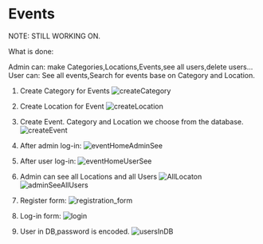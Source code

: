 # Events
NOTE: STILL WORKING ON.

What is done:

Admin can: make Categories,Locations,Events,see all users,delete users...
User can: See all events,Search for events base on Category and Location.

1. Create Category for Events
![createCategory](https://user-images.githubusercontent.com/82029922/216385739-2ca266ad-a689-4c51-9396-95c768a9b27e.jpg)

2. Create Location for Event
![createLocation](https://user-images.githubusercontent.com/82029922/216385841-7efba5fb-94c6-4002-ae6b-8d3fdbe4712a.jpg)

3. Create Event. Category and Location we choose from the database.
![createEvent](https://user-images.githubusercontent.com/82029922/216385934-912e68ab-eaef-4184-a25e-1b2e30e1a3ab.jpg)

4. After admin log-in:
![eventHomeAdminSee](https://user-images.githubusercontent.com/82029922/216387062-b450bb55-8a6d-4c3b-be7d-75a87ae8860b.jpg)

5. After user log-in:
![eventHomeUserSee](https://user-images.githubusercontent.com/82029922/216387301-674793ce-34ea-4133-b236-6a63084dd1d0.jpg)

6. Admin can see all Locations and all Users
![AllLocaton](https://user-images.githubusercontent.com/82029922/216387600-8ed22b45-cc5d-4005-b241-bb89a4ef3f13.jpg)
![adminSeeAllUsers](https://user-images.githubusercontent.com/82029922/216387737-c4771efb-7fda-440b-a4f7-de56a7911842.jpg)

7. Register form:
![registration_form](https://user-images.githubusercontent.com/82029922/216388589-51df6a27-557a-4a6d-a091-52653d85604c.jpg)

8. Log-in form:
![login](https://user-images.githubusercontent.com/82029922/216388742-18a398cd-7db2-418f-b4ae-d79c7874e198.jpg)

9. User in DB,password is encoded.
![usersInDB](https://user-images.githubusercontent.com/82029922/216389085-dcc05d6f-2f5f-43a2-8618-9ce684ed1b7a.jpg)

